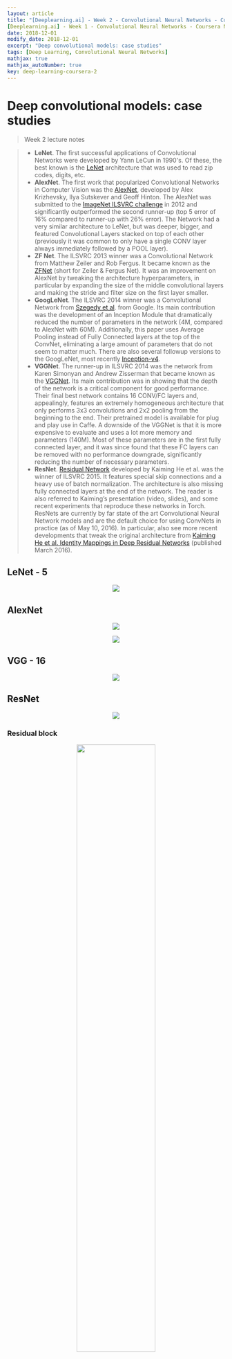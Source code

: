```yaml
---
layout: article
title: "[Deeplearning.ai] - Week 2 - Convolutional Neural Networks - Coursera Note"
[Deeplearning.ai] - Week 1 - Convolutional Neural Networks - Coursera Note
date: 2018-12-01
modify_date: 2018-12-01
excerpt: "Deep convolutional models: case studies"
tags: [Deep Learning, Convolutional Neural Networks]
mathjax: true
mathjax_autoNumber: true
key: deep-learning-coursera-2
---
```



# Deep convolutional models: case studies

> Week 2 lecture notes

> - **LeNet**. The first successful applications of Convolutional Networks were developed by Yann LeCun in 1990's. Of these, the best known is the [LeNet](http://yann.lecun.com/exdb/publis/pdf/lecun-98.pdf) architecture that was used to read zip codes, digits, etc.
> - **AlexNet**. The first work that popularized Convolutional Networks in Computer Vision was the [AlexNet](http://papers.nips.cc/paper/4824-imagenet-classification-with-deep-convolutional-neural-networks), developed by Alex Krizhevsky, Ilya Sutskever and Geoff Hinton. The AlexNet was submitted to the [ImageNet ILSVRC challenge](http://www.image-net.org/challenges/LSVRC/2014/) in 2012 and significantly outperformed the second runner-up (top 5 error of 16% compared to runner-up with 26% error). The Network had a very similar architecture to LeNet, but was deeper, bigger, and featured Convolutional Layers stacked on top of each other (previously it was common to only have a single CONV layer always immediately followed by a POOL layer).
> - **ZF Net**. The ILSVRC 2013 winner was a Convolutional Network from Matthew Zeiler and Rob Fergus. It became known as the [ZFNet](http://arxiv.org/abs/1311.2901) (short for Zeiler & Fergus Net). It was an improvement on AlexNet by tweaking the architecture hyperparameters, in particular by expanding the size of the middle convolutional layers and making the stride and filter size on the first layer smaller.
> - **GoogLeNet**. The ILSVRC 2014 winner was a Convolutional Network from [Szegedy et al](http://arxiv.org/abs/1409.4842). from Google. Its main contribution was the development of an Inception Module that dramatically reduced the number of parameters in the network (4M, compared to AlexNet with 60M). Additionally, this paper uses Average Pooling instead of Fully Connected layers at the top of the ConvNet, eliminating a large amount of parameters that do not seem to matter much. There are also several followup versions to the GoogLeNet, most recently [Inception-v4](http://arxiv.org/abs/1602.07261).
> - **VGGNet**. The runner-up in ILSVRC 2014 was the network from Karen Simonyan and Andrew Zisserman that became known as the [VGGNet](http://www.robots.ox.ac.uk/~vgg/research/very_deep/). Its main contribution was in showing that the depth of the network is a critical component for good performance. Their final best network contains 16 CONV/FC layers and, appealingly, features an extremely homogeneous architecture that only performs 3x3 convolutions and 2x2 pooling from the beginning to the end. Their pretrained model is available for plug and play use in Caffe. A downside of the VGGNet is that it is more expensive to evaluate and uses a lot more memory and parameters (140M). Most of these parameters are in the first fully connected layer, and it was since found that these FC layers can be removed with no performance downgrade, significantly reducing the number of necessary parameters.
> - **ResNet**. [Residual Network](http://arxiv.org/abs/1512.03385) developed by Kaiming He et al. was the winner of ILSVRC 2015. It features special skip connections and a heavy use of batch normalization. The architecture is also missing fully connected layers at the end of the network. The reader is also referred to Kaiming’s presentation (video, slides), and some recent experiments that reproduce these networks in Torch. ResNets are currently by far state of the art Convolutional Neural Network models and are the default choice for using ConvNets in practice (as of May 10, 2016). In particular, also see more recent developments that tweak the original architecture from [Kaiming He et al. Identity Mappings in Deep Residual Networks](https://arxiv.org/abs/1603.05027) (published March 2016).


## LeNet - 5

<p align="center">
  <img src="https://cdn-images-1.medium.com/max/1600/1*yXjgC7PFTxb-Oi_L_hoFXA.png" />
</p>


## AlexNet

<p align="center">
  <img src="https://cdn-images-1.medium.com/max/1536/1*qyc21qM0oxWEuRaj-XJKcw.png" />
</p>

<p align="center">
  <img src="https://cdn-images-1.medium.com/max/1600/1*mgYrpXPI1aOLyVtIeQYfAw.png" />
</p>


## VGG - 16


<p align="center">
  <img src="https://cdn-images-1.medium.com/max/1600/1*AVgSIT3pd73HHXU7Q_RHPw.png" />
</p>


## ResNet

<p align="center">
  <img src="https://cdn-images-1.medium.com/max/1314/1*S3TlG0XpQZSIpoDIUCQ0RQ.jpeg" />
</p>


### Residual block

<p align="center">
  <img src="https://cdn-images-1.medium.com/max/1600/1*pUyst_ciesOz_LUg0HocYg.png" width="60%"/>
</p>

> Instead of hoping each stack of layers directly fits a desired underlying mapping, we explicitly let these layers fit a residual mapping. The original mapping is recast into $F(x) + x$. We hypothesize that it is easier to optimize the residual mapping than to optimize the original, unreferenced mapping. To the extreme, if an identity mapping were optimal, it would be easier to push the residual to zero than to fit an identity mapping by a stack of nonlinear layers.


We have reformulated the fundamental building block (figure above) of our network under the assumption that the optimal function a block is trying to model is closer to an identity mapping than to a zero mapping, and that it should be easier to find the perturbations with reference to an identity mapping than to a zero mapping. This simplifies the optimization of our network at almost no cost. Subsequent blocks in our network are thus responsible for fine-tuning the output of a previous block, instead of having to generate the desired output from scratch.


## Network in Network (1 by 1 conv)

<p align="center">
  <img src="https://raw.githubusercontent.com/iamaaditya/iamaaditya.github.io/master/images/conv_arithmetic/full_padding_no_strides_transposed_small.gif" width="30%"/>
</p>

Most simplistic explanation would be that $1 \times 1$ convolution leads to dimension reductionality. For example, an image of $200 \times 200$ with $50$ features on convolution with $20$ filters of $1 \times 1$ would result in size of $200 \times 200 \times 20$.

**Feature transformation**

Although $1 \times 1$ convolution is a "**feature pooling**" technique, there is more to it than just sum pooling of features across various channels/feature-maps of a given layer. $1 \times 1$ convolution acts like coordinate-dependent transformation in the filter space. It is important to note here that this transformation is strictly linear, but in most of application of $1 \times 1$ convolution, it is succeeded by a non-linear activation layer like ReLU. This transformation is learned through the (stochastic) gradient descent. But an important distinction is that it suffers with less over-fitting due to smaller kernel size ($1 \times 1$).

**Deeper Network**

One by One convolution was first introduced in this paper titled [Network in Network](https://arxiv.org/abs/1312.4400). In this paper, the author's goal was to generate a deeper network without simply stacking more layers. It replaces few filters with a smaller perceptron layer with mixture of $1 \times 1$ and $3 \times 3$ convolutions. In a way, it can be seen as "going wide" instead of "deep", but it should be noted that in machine learning terminology, "going wide" is often meant as adding more data to the training. Combination of $1 \times 1 (\times F)$ convolution is mathematically equivalent to a multi-layer perceptron.


## Inception Network

<div class="center">
  <img src="https://cdn-images-1.medium.com/max/1600/0*CJZdXZULMr_on1Ao.jpg"/>
</div>

### Bottleneck layer

The bottleneck layer of Inception was reducing the number of features, and thus operations, at each layer, so the inference time could be kept low. Before passing data to the expensive convolution modules, the number of features was reduce by, say, $4$ times. This led to large savings in computational cost, and the success of this architecture.

Let's examine this in detail. Let's say you have 256 features coming in, and $256$ coming out, and let's say the Inception layer only performs $3 \times 3$ convolutions. That is $256 \times 256 \times 3 \times 3$ convolutions that have to be performed ($589000$s multiply-accumulate, or MAC operations). That may be more than the computational budget we have, say, to run this layer in 0.5 milli-seconds on a Google Server. Instead of doing this, we decide to reduce the number of features that will have to be convolved, say to $64$ or $256/4$. In this case, we first perform $256 \rightarrow 64 1 \times 1$ convolutions, then $64$ convolution on all Inception branches, and then we use again a $1 \times 1$ convolution from $64 \rightarrow 256$ features back again. The operations are now:

- $256 \times 64 \times 1 \times 1 = 16000 \text{s}$
- $64 \times 64 \times 3 \times 3 = 36000 \text{s}$
- $64 \times 256 \times 1 \times 1 = 16000 \text{s}$

For a total of about $70000$ versus the almost $600000$, almost 10x less operations!


## Transfer Learning

For all the examples in training sets, save them to disk and then just train the softmax function right on top of that. The advantage of the safety disk or the pre-compute method or the safety disk is that **you don't need to recompute those activations everytime you take a epoch or take a post through a training set**.

If your dataset is larger, one approach is to **freeze** some layers, that means that freeze the parameters, no updating for those layers' parameters.

**If you have more data, the number of layers to be frozen should be smaller and the number of layers you train on top could be larger.**


If you have a lot lot lot of data, then you should use the existed models (pre-trained models) and train on your dataset without freezing layers.


## Data Augmentation

### Common Data Augmentation

- Mirroring
- Random cropping
- Rotation
- Shearing
- Local warping
- etc..

### Color Shifting

<div class="center">
  <img src="https://raw.githubusercontent.com/Zhenye-Na/img-hosting-picgo/master/img/color_shifting.png" class="center"/>
</div>


> Advanced: PCA color augmentation
> 
> For every image each pixel is a data point which is having 3 vectors: R,G,B. You can compute co-variance matrix of these vectors in order to compute the PCA.
> 
> If you take 3x3 matrix size, computing PCA results in 3 vectors with 3 components. You can then sample 3 scale parameters, and add scaled versions of each of these 3 vectors to all pixels in the image. For best results you should also scale them by the corresponding eigenvalues. This will perturb the image colors along these PCA axes.
> 
> If PCA vectors have larger eigenvalue than the others, so it was clearly dominant and can be equivalent with brightness perturbation instead of color perturbation.


## References

[1] Question in Quora, [What is PCA color augmentation? Can you give a detailed explanation?](https://www.quora.com/What-is-PCA-color-augmentation-Can-you-give-a-detailed-explanation)  
[2] James Mishra, [PCA Color Augmentation](https://machinelearning.wtf/terms/pca-color-augmentation/)


<style>
.center {
  display: block;
  margin-left: auto;
  margin-right: auto;
}
</style>
